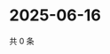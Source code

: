 # 2025-06-16

共 0 条

<!-- BEGIN ZHIHUQUESTIONS -->
<!-- 最后更新时间 Mon Jun 16 2025 22:12:14 GMT+0800 (China Standard Time) -->

<!-- END ZHIHUQUESTIONS -->
